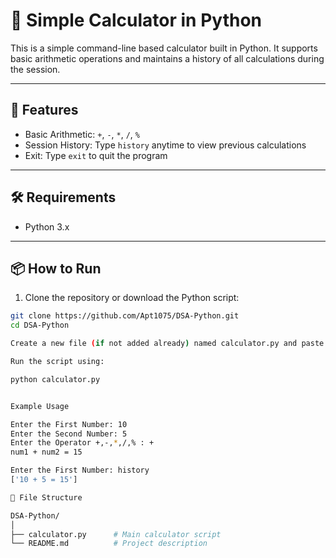 # 🧮 Simple Calculator in Python

This is a simple command-line based calculator built in Python. It supports basic arithmetic operations and maintains a history of all calculations during the session.

---

## 🚀 Features

- Basic Arithmetic: `+`, `-`, `*`, `/`, `%`
- Session History: Type `history` anytime to view previous calculations
- Exit: Type `exit` to quit the program

---

## 🛠️ Requirements

- Python 3.x

---

## 📦 How to Run

1. Clone the repository or download the Python script:

```bash
git clone https://github.com/Apt1075/DSA-Python.git
cd DSA-Python

Create a new file (if not added already) named calculator.py and paste the code into it.

Run the script using:

python calculator.py


Example Usage

Enter the First Number: 10
Enter the Second Number: 5
Enter the Operator +,-,*,/,% : +
num1 + num2 = 15

Enter the First Number: history
['10 + 5 = 15']

📁 File Structure

DSA-Python/
│
├── calculator.py      # Main calculator script
└── README.md          # Project description

